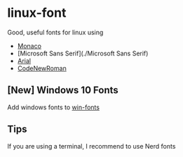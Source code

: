 # linux-font

Good, useful fonts for linux using

-   [Monaco](./Monaco)
-   [Microsoft Sans Serif](./Microsoft Sans Serif)
-   [Arial](./Arial)
-   [CodeNewRoman](./CodeNewRomanNerd)

## [New] Windows 10 Fonts

Add windows fonts to [win-fonts](./win-fonts)

## Tips

If you are using a terminal, I recommend to use Nerd fonts
